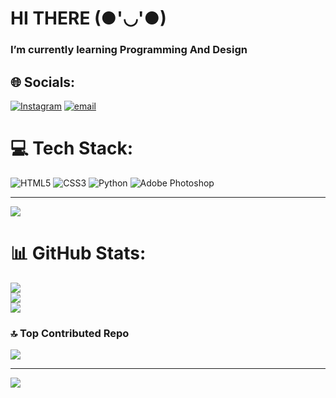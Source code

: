 # HI THERE (●'◡'●)<br>
### I’m currently learning Programming And Design


## 🌐 Socials:
[![Instagram](https://img.shields.io/badge/Instagram-%23E4405F.svg?logo=Instagram&logoColor=white)](https://instagram.com/kalen_dev01) [![email](https://img.shields.io/badge/Email-D14836?logo=gmail&logoColor=white)](mailto:kentangnet12@gmail.com) 

# 💻 Tech Stack:
![HTML5](https://img.shields.io/badge/html5-%23E34F26.svg?style=for-the-badge&logo=html5&logoColor=white) ![CSS3](https://img.shields.io/badge/css3-%231572B6.svg?style=for-the-badge&logo=css3&logoColor=white) ![Python](https://img.shields.io/badge/python-3670A0?style=for-the-badge&logo=python&logoColor=ffdd54) ![Adobe Photoshop](https://img.shields.io/badge/adobe%20photoshop-%2331A8FF.svg?style=for-the-badge&logo=adobe%20photoshop&logoColor=white)

---
[![](https://visitcount.itsvg.in/api?id=KalenDev&icon=0&color=0)](https://visitcount.itsvg.in)
# 📊 GitHub Stats:
![](https://github-readme-stats.vercel.app/api?username=Nauvalafani01&theme=github_dark&hide_border=false&include_all_commits=true&count_private=true)<br/>
![](https://nirzak-streak-stats.vercel.app/?user=Nauvalafani01&theme=github_dark&hide_border=false)<br/>
![](https://github-readme-stats.vercel.app/api/top-langs/?username=Nauvalafani01&theme=github_dark&hide_border=false&include_all_commits=true&count_private=true&layout=compact)

### 🔝 Top Contributed Repo
![](https://github-contributor-stats.vercel.app/api?username=Nauvalafani01&limit=5&theme=github_dark&combine_all_yearly_contributions=true)

---
[![](https://visitcount.itsvg.in/api?id=Nauvalafani01&icon=3&color=12)](https://visitcount.itsvg.in)

<!-- Proudly created with GPRM  -->
